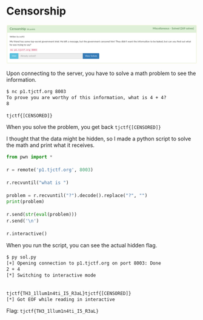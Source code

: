 # Censorship

![](chall.png)

Upon connecting to the server, you have to solve a math problem to see the information.

```
$ nc p1.tjctf.org 8003
To prove you are worthy of this information, what is 4 + 4?
8

tjctf{[CENSORED]}
```

When you solve the problem, you get back `tjctf{[CENSORED]}`

I thought that the data might be hidden, so I made a python script to solve the math and print what it receives.

```python
from pwn import *

r = remote('p1.tjctf.org', 8003)

r.recvuntil("what is ")

problem = r.recvuntil("?").decode().replace("?", "")
print(problem)

r.send(str(eval(problem)))
r.send('\n')

r.interactive()
```

When you run the script, you can see the actual hidden flag.

```
$ py sol.py
[+] Opening connection to p1.tjctf.org on port 8003: Done
2 + 4
[*] Switching to interactive mode


tjctf{TH3_1llum1n4ti_I5_R3aL}tjctf{[CENSORED]}            
[*] Got EOF while reading in interactive
```

Flag: `tjctf{TH3_1llum1n4ti_I5_R3aL}`
